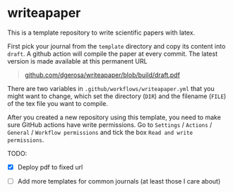 # writeapaper

This is a template repository to write scientific papers with latex. 

First pick your journal from the `template` directory and copy its content into `draft`.  A github action will compile the paper at every commit. The latest version is made available at this permanent URL

> [github.com/dgerosa/writeapaper/blob/build/draft.pdf](https://github.com/dgerosa/writeapaper/blob/build/draft.pdf)

There are two variables in `.github/workflows/writeapaper.yml` that you might want to change, which set the directory (`DIR`) and the filename (`FILE`) of the tex file you want to compile.

After you created a new repository using this template, you need to make sure GitHub actions have write permissions. Go to `Settings` / `Actions` / `General` / `Workflow permissions` and tick the box `Read and write permissions`.


TODO: 
- [x] Deploy pdf to fixed url
- [ ] Add more templates for common journals (at least those I care about)  

